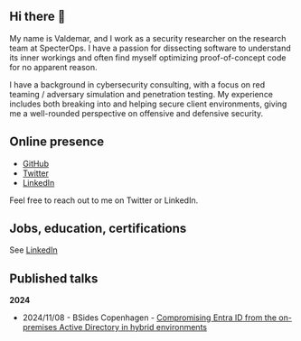 ## Hi there 👋
My name is Valdemar, and I work as a security researcher on the research team at SpecterOps. I have a passion for dissecting software to understand its inner workings and often find myself optimizing proof-of-concept code for no apparent reason.

I have a background in cybersecurity consulting, with a focus on red teaming / adversary simulation and penetration testing. My experience includes both breaking into and helping secure client environments, giving me a well-rounded perspective on offensive and defensive security.

## Online presence
- [GitHub](https://github.com/bytewreck)
- [Twitter](https://twitter.com/bytewreck)
- [LinkedIn](https://www.linkedin.com/in/valdemar-car%C3%B8e/)

Feel free to reach out to me on Twitter or LinkedIn.

## Jobs, education, certifications

See [LinkedIn](https://www.linkedin.com/in/valdemar-car%C3%B8e/)

## Published talks

**2024**
- 2024/11/08 - BSides Copenhagen - [Compromising Entra ID from the on-premises Active Directory in hybrid environments](https://vimeo.com/showcase/11519703/video/1044549159)
